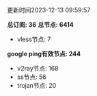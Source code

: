 更新时间2023-12-13 09:59:57

**总订阅: 36**
**总节点: 6414**
- vless节点: 7

**google ping有效节点: 244**
- v2ray节点: 168
- ss节点: 56
- trojan节点: 20
